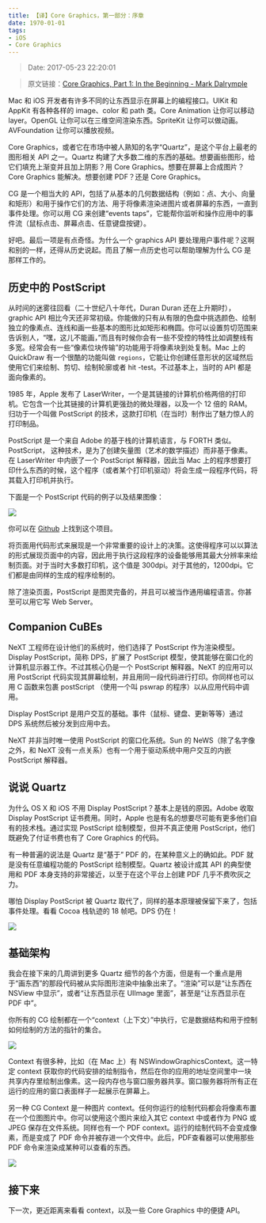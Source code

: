 ```yaml
---
title: 【译】Core Graphics，第一部分：序章
date: 1970-01-01 
tags:
- iOS
- Core Graphics
---
```

> Date: 2017-05-23 22:20:01

> 原文链接：[Core Graphics, Part 1: In the Beginning - Mark Dalrymple](https://www.bignerdranch.com/blog/core-graphics-part-1-in-the-beginning/)

Mac 和 iOS 开发者有许多不同的让东西显示在屏幕上的编程接口。UIKit 和 AppKit 有各种各样的 image、color 和 path 类。Core Animation 让你可以移动 layer。OpenGL 让你可以在三维空间渲染东西。SpriteKit 让你可以做动画。AVFoundation 让你可以播放视频。

Core Graphics，或者它在市场中被人熟知的名字“Quartz”，是这个平台上最老的图形相关 API 之一。Quartz 构建了大多数二维的东西的基础。想要画些图形，给它们填充上渐变并且加上阴影？用 Core Graphics。想要在屏幕上合成图片？Core Graphics 能解决。想要创建 PDF？还是 Core Graphics。

<!--more-->

CG 是一个相当大的 API，包括了从基本的几何数据结构（例如：点、大小、向量和矩形）和用于操作它们的方法、用于将像素渲染进图片或者屏幕的东西，一直到事件处理。你可以用 CG 来创建“events taps”，它能帮你监听和操作应用中的事件流（鼠标点击、屏幕点击、任意键盘按键）。

好吧。最后一项是有点奇怪。为什么一个 graphics API 要处理用户事件呢？这啊和别的一样，还得从历史说起。而且了解一点历史也可以帮助理解为什么 CG 是那样工作的。

## 历史中的 PostScript

从时间的迷雾往回看（二十世纪八十年代，Duran Duran 还在上升期时），graphic API 相比今天还非常初级。你能做的只有从有限的色盘中挑选颜色、绘制独立的像素点、连线和画一些基本的图形比如矩形和椭圆。你可以设置剪切范围来告诉别人，“嘿，这儿不能画，”而且有时候你会有一些不受控的特性比如调整线有多宽。经常会有一些“像素位块传输”的功能用于将像素块到处复制。Mac 上的 QuickDraw 有一个很酷的功能叫做 `regions`，它能让你创建任意形状的区域然后使用它们来绘制、剪切、绘制轮廓或者 hit -test。不过基本上，当时的 API 都是面向像素的。

1985 年，Apple 发布了 LaserWriter，一个是其链接的计算机价格两倍的打印机。它包含一个比其链接的计算机更强劲的微处理器，以及一个 12 倍的 RAM。归功于一个叫做 PostScript 的技术，这款打印机（在当时）制作出了魅力惊人的打印制品。

PostScript 是一个来自 Adobe 的基于栈的计算机语言，与 FORTH 类似。PostScript， 这种技术，是为了创建矢量图（艺术的数学描述）而非基于像素。在 LaserWriter 中内嵌了一个 PostScript 解释器，因此当 Mac 上的程序想要打印什么东西的时候，这个程序（或者某个打印机驱动）将会生成一段程序代码，将其载入打印机并执行。

下面是一个 PostScript 代码的例子以及结果图像：

![](https://www.bignerdranch.com/assets/img/blog/2014/10/postscript-code.png)

你可以在 [Github](https://github.com/markd2/CGPS) 上找到这个项目。

将页面用代码形式来展现是一个非常重要的设计上的决策。这使得程序可以以算法的形式展现页面中的内容，因此用于执行这段程序的设备能够用其最大分辨率来绘制页面。对于当时大多数打印机，这个值是 300dpi。对于其他的，1200dpi。它们都是由同样的生成的程序绘制的。

除了渲染页面，PostScript 是图灵完备的，并且可以被当作通用编程语言。你甚至可以用它写 Web Server。

## Companion CuBEs

NeXT 工程师在设计他们的系统时，他们选择了 PostScript 作为渲染模型。Display PostScript，简称 DPS，扩展了 PostScript 模型，使其能够在窗口化的计算机显示器工作。不过其核心仍是一个 PostScript 解释器。NeXT 的应用可以用 PostScript 代码实现其屏幕绘制，并且用同一段代码进行打印。你同样也可以用 C 函数来包裹 postScript （使用一个叫 pswrap 的程序）以从应用代码中调用。

Display PostScript 是用户交互的基础。事件（鼠标、键盘、更新等等）通过 DPS 系统然后被分发到应用中去。

NeXT 并非当时唯一使用 PostScript 的窗口化系统。Sun 的 NeWS（除了名字像之外，和 NeXT 没有一点关系）也有一个用于驱动系统中用户交互的内嵌 PostScript 解释器。

## 说说 Quartz

为什么 OS X 和 iOS 不用 Display PostScript？基本上是钱的原因。Adobe 收取 Display PostScript 证书费用。同时，Apple 也是有名的想要尽可能有更多他们自有的技术栈。通过实现 PostScript 绘制模型，但并不真正使用 PostScript，他们既避免了付证书费也有了 Core Graphics 的代码。

有一种普遍的说法是 Quartz 是“基于” PDF 的，在某种意义上的确如此。PDF 就是没有任意编程功能的 PostScript 绘制模型。Quartz 被设计成其 API 的典型使用和 PDF 本身支持的非常接近，以至于在这个平台上创建 PDF 几乎不费吹灰之力。

哪怕 Display PostScript 被 Quartz 取代了，同样的基本原理被保留下来了，包括事件处理。看看 Cocoa 栈轨迹的 18 帧吧。DPS 仍在！

![](https://www.bignerdranch.com/assets/img/blog/2014/10/stack-trace.png)

## 基础架构

我会在接下来的几周讲到更多 Quartz 细节的各个方面，但是有一个重点是用于“画东西”的那段代码被从实际图形渲染中抽象出来了。“渲染”可以是“让东西在 NSView 中显示”，或者“让东西显示在 UIImage 里面”，甚至是“让东西显示在 PDF 中”。

你所有的 CG 绘制都在一个“context（上下文）”中执行，它是数据结构和用于控制如何绘制的方法的指针的集合。

![](https://www.bignerdranch.com/assets/img/blog/2014/10/output.png)

Context 有很多种，比如（在 Mac 上）有 NSWindowGraphicsContext。这一特定 context 获取你的代码安排的绘制指令，然后在你的应用的地址空间里中一块共享内存里绘制出像素。这一段内存也与窗口服务器共享。窗口服务器将所有正在运行的应用的窗口表面样子一起展示在屏幕上。

另一种 CG Context 是一种图片 context。任何你运行的绘制代码都会将像素布置在一个位图图片中。你可以使用这个图片来绘入其它 context 中或者作为 PNG 或 JPEG 保存在文件系统。同样也有一个 PDF context。运行的绘制代码不会变成像素，而是变成了 PDF 命令并被存进一个文件中。此后，PDF查看器可以使用那些 PDF 命令来渲染成某种可以查看的东西。

![](https://www.bignerdranch.com/assets/img/blog/2014/10/different-results.png)

## 接下来

下一次，更近距离来看看 context，以及一些 Core Graphics 中的便捷 API。
